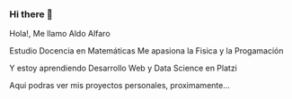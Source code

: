 ### Hi there 👋

<!--
**aldodavid25/aldodavid25** is a ✨ _special_ ✨ repository because its `README.md` (this file) appears on your GitHub profile.

Here are some ideas to get you started:

- 🔭 I’m currently working on ...
- 🌱 I’m currently learning ...
- 👯 I’m looking to collaborate on ...
- 🤔 I’m looking for help with ...
- 💬 Ask me about ...
- 📫 How to reach me: ...
- 😄 Pronouns: ...
- ⚡ Fun fact: ...
-->
Hola!, Me llamo Aldo Alfaro

Estudio Docencia en Matemáticas
Me apasiona la Fisica y la Progamación

Y estoy aprendiendo Desarrollo Web y Data Science en Platzi

Aqui podras ver mis proyectos personales, proximamente...
